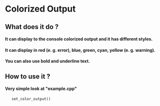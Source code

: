 # Colorized Output
## What does it do ?
#### It can display to the console colorized output and it has different styles.
#### It can display in red (e. g. error), blue, green, cyan, yellow (e. g. warning).
#### You can also use **bold** and underline text.

## How to use it ?
#### Very simple look at "example.cpp"
``` 
   set_color_output()
``` 


